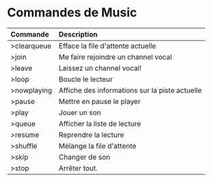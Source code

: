# Commandes de Music

| Commande | Description |
| :--- | :--- |
| &gt;clearqueue | Efface la file d'attente actuelle |
| &gt;join | Me faire rejoindre un channel vocal |
| &gt;leave  | Laissez un channel vocal! |
| &gt;loop | Boucle le lecteur |
| &gt;nowplaying | Affiche des informations sur la piste actuelle |
| &gt;pause | Mettre en pause le player |
| &gt;play | Jouer un son |
| &gt;queue | Afficher la liste de lecture |
| &gt;resume | Reprendre la lecture |
| &gt;shuffle | Mélange la file d'attente |
| &gt;skip | Changer de son |
| &gt;stop | Arrêter tout. |

